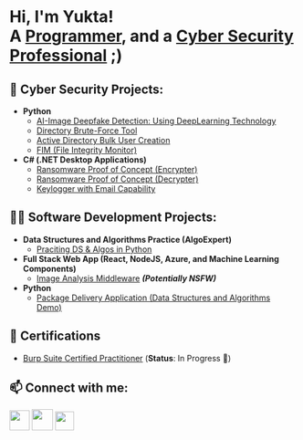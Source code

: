 <h1>Hi, I'm Yukta! <br/>A <a href="https://github.com/Yukta-Chauhan">Programmer</a>, and a <a href="https://www.linkedin.com/in/yuktaa-chauhan/">Cyber Security Professional</a> ;)</h1>

<h2>🔐 Cyber Security Projects:</h2>

- <b>Python</b>
  - [AI-Image Deepfake Detection: Using DeepLearning Technology](https://github.com/joshmadakor1/Sentinel-Lab)
  - [Directory Brute-Force Tool](https://github.com/Yukta-Chauhan/Directory_Brute-Force_tool)
  - [Active Directory Bulk User Creation](https://github.com/joshmadakor1/AD_PS)
  - [FIM (File Integrity Monitor)](https://github.com/joshmadakor1/PowerShell-Integrity-FIM)
- <b>C# (.NET Desktop Applications)</b>
  - [Ransomware Proof of Concept (Encrypter)](https://github.com/joshmadakor1/EncrypterPOC)
  - [Ransomware Proof of Concept (Decrypter)](https://github.com/joshmadakor1/DecrypterPOC)
  - [Keylogger with Email Capability](https://github.com/joshmadakor1/Key-Logger-With-Email)


<h2>👩‍💻 Software Development Projects:</h2>

- <b>Data Structures and Algorithms Practice (AlgoExpert)</b>
  - [Praciting DS & Algos in Python](https://github.com/joshmadakor1/Algorithms-Practice)
- <b>Full Stack Web App (React, NodeJS, Azure, and Machine Learning Components)</b>
  - [Image Analysis Middleware](https://github.com/joshmadakor1/4chan-Image-Analysis-Middleware-C964) <b><i>(Potentially NSFW)</b></i>
- <b>Python</b>
  - [Package Delivery Application (Data Structures and Algorithms Demo)](https://github.com/joshmadakor1/Package-Delivery-Pathfinding-Algorithm)


<h2>📃 Certifications</h2>

- [Burp Suite Certified Practitioner](https://portswigger.net/web-security/certification) (**Status**: In Progress 📖)


<h2> 📫 Connect with me:</h2>

<a href="https://www.instagram.com/chauhanyuktaa_/"><img src="https://github.com/Yukta-Chauhan/Yukta-Chauhan/assets/60512509/a36abc92-bbff-4c57-bc4f-cbe8e5b22089" width="35"></a>
<a href="https://www.linkedin.com/in/yuktaa-chauhan/"><img src="https://github.com/Yukta-Chauhan/Yukta-Chauhan/assets/60512509/324a72df-d602-4afb-b90f-b5194f1692c2" width="37"></a>
<a href="https://twitter.com/Chauhanyuktaa"><img src="https://github.com/Yukta-Chauhan/Yukta-Chauhan/assets/60512509/9482af79-efbb-4d7d-849f-9227b4017372" width="33"></a>


<!-- **Yukta-Chauhan/Yukta-Chauhan** is a ✨ _special_ ✨ repository because its `README.md` (this file) appears on your GitHub profile.

Here are some ideas to get you started:

- 🔭 I’m currently working on ...
- 🌱 I’m currently learning ...
- 👯 I’m looking to collaborate on ...
- 🤔 I’m looking for help with ...
- 💬 Ask me about ...
- 📫 How to reach me: ...
- 😄 Pronouns: ...
- ⚡ Fun fact: ...
-->
